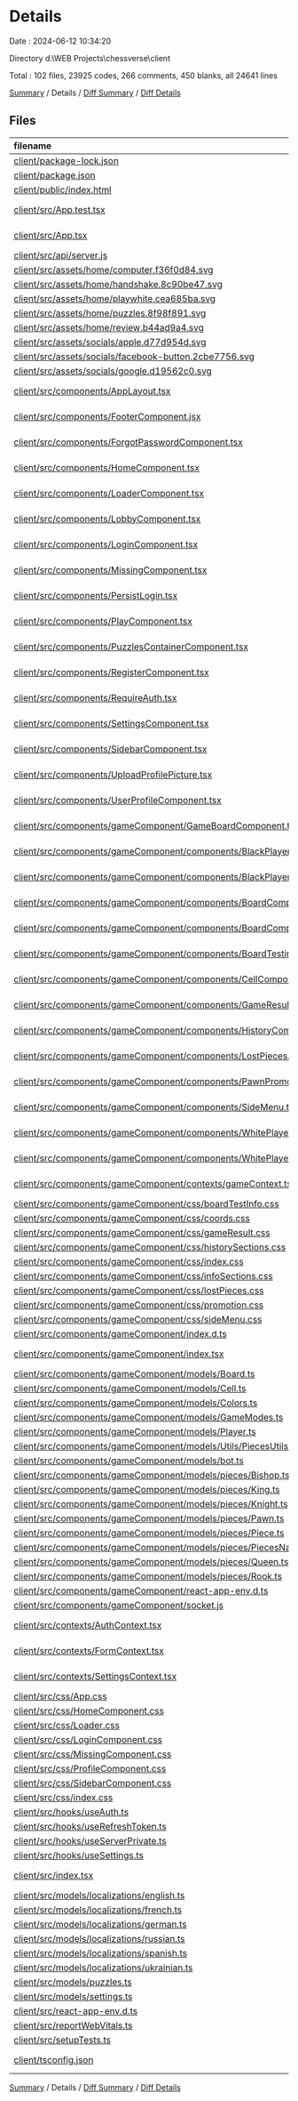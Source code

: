 # Details

Date : 2024-06-12 10:34:20

Directory d:\\WEB Projects\\chessverse\\client

Total : 102 files,  23925 codes, 266 comments, 450 blanks, all 24641 lines

[Summary](results.md) / Details / [Diff Summary](diff.md) / [Diff Details](diff-details.md)

## Files
| filename | language | code | comment | blank | total |
| :--- | :--- | ---: | ---: | ---: | ---: |
| [client/package-lock.json](/client/package-lock.json) | JSON | 16,638 | 0 | 1 | 16,639 |
| [client/package.json](/client/package.json) | JSON | 57 | 0 | 1 | 58 |
| [client/public/index.html](/client/public/index.html) | HTML | 14 | 0 | 1 | 15 |
| [client/src/App.test.tsx](/client/src/App.test.tsx) | TypeScript JSX | 7 | 0 | 2 | 9 |
| [client/src/App.tsx](/client/src/App.tsx) | TypeScript JSX | 37 | 0 | 5 | 42 |
| [client/src/api/server.js](/client/src/api/server.js) | JavaScript | 11 | 0 | 4 | 15 |
| [client/src/assets/home/computer.f36f0d84.svg](/client/src/assets/home/computer.f36f0d84.svg) | SVG | 1 | 0 | 0 | 1 |
| [client/src/assets/home/handshake.8c90be47.svg](/client/src/assets/home/handshake.8c90be47.svg) | SVG | 1 | 0 | 0 | 1 |
| [client/src/assets/home/playwhite.cea685ba.svg](/client/src/assets/home/playwhite.cea685ba.svg) | SVG | 1 | 0 | 0 | 1 |
| [client/src/assets/home/puzzles.8f98f891.svg](/client/src/assets/home/puzzles.8f98f891.svg) | SVG | 1 | 0 | 0 | 1 |
| [client/src/assets/home/review.b44ad9a4.svg](/client/src/assets/home/review.b44ad9a4.svg) | SVG | 1 | 0 | 0 | 1 |
| [client/src/assets/socials/apple.d77d954d.svg](/client/src/assets/socials/apple.d77d954d.svg) | SVG | 6 | 0 | 0 | 6 |
| [client/src/assets/socials/facebook-button.2cbe7756.svg](/client/src/assets/socials/facebook-button.2cbe7756.svg) | SVG | 6 | 0 | 0 | 6 |
| [client/src/assets/socials/google.d19562c0.svg](/client/src/assets/socials/google.d19562c0.svg) | SVG | 9 | 0 | 0 | 9 |
| [client/src/components/AppLayout.tsx](/client/src/components/AppLayout.tsx) | TypeScript JSX | 12 | 0 | 3 | 15 |
| [client/src/components/FooterComponent.jsx](/client/src/components/FooterComponent.jsx) | JavaScript JSX | 39 | 0 | 3 | 42 |
| [client/src/components/ForgotPasswordComponent.tsx](/client/src/components/ForgotPasswordComponent.tsx) | TypeScript JSX | 58 | 1 | 4 | 63 |
| [client/src/components/HomeComponent.tsx](/client/src/components/HomeComponent.tsx) | TypeScript JSX | 246 | 11 | 8 | 265 |
| [client/src/components/LoaderComponent.tsx](/client/src/components/LoaderComponent.tsx) | TypeScript JSX | 11 | 0 | 3 | 14 |
| [client/src/components/LobbyComponent.tsx](/client/src/components/LobbyComponent.tsx) | TypeScript JSX | 233 | 0 | 3 | 236 |
| [client/src/components/LoginComponent.tsx](/client/src/components/LoginComponent.tsx) | TypeScript JSX | 160 | 14 | 8 | 182 |
| [client/src/components/MissingComponent.tsx](/client/src/components/MissingComponent.tsx) | TypeScript JSX | 17 | 0 | 3 | 20 |
| [client/src/components/PersistLogin.tsx](/client/src/components/PersistLogin.tsx) | TypeScript JSX | 30 | 0 | 6 | 36 |
| [client/src/components/PlayComponent.tsx](/client/src/components/PlayComponent.tsx) | TypeScript JSX | 5 | 0 | 3 | 8 |
| [client/src/components/PuzzlesContainerComponent.tsx](/client/src/components/PuzzlesContainerComponent.tsx) | TypeScript JSX | 132 | 1 | 5 | 138 |
| [client/src/components/RegisterComponent.tsx](/client/src/components/RegisterComponent.tsx) | TypeScript JSX | 125 | 0 | 7 | 132 |
| [client/src/components/RequireAuth.tsx](/client/src/components/RequireAuth.tsx) | TypeScript JSX | 34 | 0 | 5 | 39 |
| [client/src/components/SettingsComponent.tsx](/client/src/components/SettingsComponent.tsx) | TypeScript JSX | 5 | 0 | 3 | 8 |
| [client/src/components/SidebarComponent.tsx](/client/src/components/SidebarComponent.tsx) | TypeScript JSX | 208 | 10 | 6 | 224 |
| [client/src/components/UploadProfilePicture.tsx](/client/src/components/UploadProfilePicture.tsx) | TypeScript JSX | 84 | 0 | 9 | 93 |
| [client/src/components/UserProfileComponent.tsx](/client/src/components/UserProfileComponent.tsx) | TypeScript JSX | 424 | 14 | 4 | 442 |
| [client/src/components/gameComponent/GameBoardComponent.tsx](/client/src/components/gameComponent/GameBoardComponent.tsx) | TypeScript JSX | 100 | 5 | 7 | 112 |
| [client/src/components/gameComponent/components/BlackPlayerInfoComponent.tsx](/client/src/components/gameComponent/components/BlackPlayerInfoComponent.tsx) | TypeScript JSX | 61 | 15 | 5 | 81 |
| [client/src/components/gameComponent/components/BlackPlayerTimer.tsx](/client/src/components/gameComponent/components/BlackPlayerTimer.tsx) | TypeScript JSX | 59 | 0 | 10 | 69 |
| [client/src/components/gameComponent/components/BoardComponent.tsx](/client/src/components/gameComponent/components/BoardComponent.tsx) | TypeScript JSX | 402 | 34 | 22 | 458 |
| [client/src/components/gameComponent/components/BoardComponentPreview.tsx](/client/src/components/gameComponent/components/BoardComponentPreview.tsx) | TypeScript JSX | 41 | 25 | 4 | 70 |
| [client/src/components/gameComponent/components/BoardTestingInfo.tsx](/client/src/components/gameComponent/components/BoardTestingInfo.tsx) | TypeScript JSX | 95 | 2 | 8 | 105 |
| [client/src/components/gameComponent/components/CellComponent.tsx](/client/src/components/gameComponent/components/CellComponent.tsx) | TypeScript JSX | 47 | 1 | 4 | 52 |
| [client/src/components/gameComponent/components/GameResult.tsx](/client/src/components/gameComponent/components/GameResult.tsx) | TypeScript JSX | 77 | 1 | 6 | 84 |
| [client/src/components/gameComponent/components/HistoryComponent.tsx](/client/src/components/gameComponent/components/HistoryComponent.tsx) | TypeScript JSX | 76 | 7 | 9 | 92 |
| [client/src/components/gameComponent/components/LostPieces.tsx](/client/src/components/gameComponent/components/LostPieces.tsx) | TypeScript JSX | 48 | 0 | 4 | 52 |
| [client/src/components/gameComponent/components/PawnPromotionComponent.tsx](/client/src/components/gameComponent/components/PawnPromotionComponent.tsx) | TypeScript JSX | 60 | 0 | 5 | 65 |
| [client/src/components/gameComponent/components/SideMenu.tsx](/client/src/components/gameComponent/components/SideMenu.tsx) | TypeScript JSX | 163 | 12 | 7 | 182 |
| [client/src/components/gameComponent/components/WhitePlayerInfoComponent.tsx](/client/src/components/gameComponent/components/WhitePlayerInfoComponent.tsx) | TypeScript JSX | 60 | 15 | 5 | 80 |
| [client/src/components/gameComponent/components/WhitePlayerTimer.tsx](/client/src/components/gameComponent/components/WhitePlayerTimer.tsx) | TypeScript JSX | 63 | 0 | 10 | 73 |
| [client/src/components/gameComponent/contexts/gameContext.tsx](/client/src/components/gameComponent/contexts/gameContext.tsx) | TypeScript JSX | 146 | 0 | 8 | 154 |
| [client/src/components/gameComponent/css/boardTestInfo.css](/client/src/components/gameComponent/css/boardTestInfo.css) | CSS | 72 | 0 | 1 | 73 |
| [client/src/components/gameComponent/css/coords.css](/client/src/components/gameComponent/css/coords.css) | CSS | 164 | 0 | 3 | 167 |
| [client/src/components/gameComponent/css/gameResult.css](/client/src/components/gameComponent/css/gameResult.css) | CSS | 99 | 0 | 3 | 102 |
| [client/src/components/gameComponent/css/historySections.css](/client/src/components/gameComponent/css/historySections.css) | CSS | 38 | 1 | 1 | 40 |
| [client/src/components/gameComponent/css/index.css](/client/src/components/gameComponent/css/index.css) | CSS | 140 | 0 | 6 | 146 |
| [client/src/components/gameComponent/css/infoSections.css](/client/src/components/gameComponent/css/infoSections.css) | CSS | 55 | 0 | 1 | 56 |
| [client/src/components/gameComponent/css/lostPieces.css](/client/src/components/gameComponent/css/lostPieces.css) | CSS | 25 | 0 | 1 | 26 |
| [client/src/components/gameComponent/css/promotion.css](/client/src/components/gameComponent/css/promotion.css) | CSS | 52 | 0 | 2 | 54 |
| [client/src/components/gameComponent/css/sideMenu.css](/client/src/components/gameComponent/css/sideMenu.css) | CSS | 107 | 2 | 13 | 122 |
| [client/src/components/gameComponent/index.d.ts](/client/src/components/gameComponent/index.d.ts) | TypeScript | 1 | 0 | 1 | 2 |
| [client/src/components/gameComponent/index.tsx](/client/src/components/gameComponent/index.tsx) | TypeScript JSX | 12 | 0 | 2 | 14 |
| [client/src/components/gameComponent/models/Board.ts](/client/src/components/gameComponent/models/Board.ts) | TypeScript | 184 | 2 | 11 | 197 |
| [client/src/components/gameComponent/models/Cell.ts](/client/src/components/gameComponent/models/Cell.ts) | TypeScript | 325 | 4 | 4 | 333 |
| [client/src/components/gameComponent/models/Colors.ts](/client/src/components/gameComponent/models/Colors.ts) | TypeScript | 5 | 0 | 1 | 6 |
| [client/src/components/gameComponent/models/GameModes.ts](/client/src/components/gameComponent/models/GameModes.ts) | TypeScript | 8 | 0 | 1 | 9 |
| [client/src/components/gameComponent/models/Player.ts](/client/src/components/gameComponent/models/Player.ts) | TypeScript | 11 | 0 | 3 | 14 |
| [client/src/components/gameComponent/models/Utils/PiecesUtils.ts](/client/src/components/gameComponent/models/Utils/PiecesUtils.ts) | TypeScript | 14 | 0 | 2 | 16 |
| [client/src/components/gameComponent/models/bot.ts](/client/src/components/gameComponent/models/bot.ts) | TypeScript | 161 | 43 | 15 | 219 |
| [client/src/components/gameComponent/models/pieces/Bishop.ts](/client/src/components/gameComponent/models/pieces/Bishop.ts) | TypeScript | 42 | 0 | 3 | 45 |
| [client/src/components/gameComponent/models/pieces/King.ts](/client/src/components/gameComponent/models/pieces/King.ts) | TypeScript | 248 | 13 | 6 | 267 |
| [client/src/components/gameComponent/models/pieces/Knight.ts](/client/src/components/gameComponent/models/pieces/Knight.ts) | TypeScript | 39 | 0 | 1 | 40 |
| [client/src/components/gameComponent/models/pieces/Pawn.ts](/client/src/components/gameComponent/models/pieces/Pawn.ts) | TypeScript | 121 | 0 | 5 | 126 |
| [client/src/components/gameComponent/models/pieces/Piece.ts](/client/src/components/gameComponent/models/pieces/Piece.ts) | TypeScript | 339 | 2 | 7 | 348 |
| [client/src/components/gameComponent/models/pieces/PiecesNames.ts](/client/src/components/gameComponent/models/pieces/PiecesNames.ts) | TypeScript | 9 | 0 | 1 | 10 |
| [client/src/components/gameComponent/models/pieces/Queen.ts](/client/src/components/gameComponent/models/pieces/Queen.ts) | TypeScript | 60 | 0 | 2 | 62 |
| [client/src/components/gameComponent/models/pieces/Rook.ts](/client/src/components/gameComponent/models/pieces/Rook.ts) | TypeScript | 50 | 0 | 2 | 52 |
| [client/src/components/gameComponent/react-app-env.d.ts](/client/src/components/gameComponent/react-app-env.d.ts) | TypeScript | 0 | 1 | 1 | 2 |
| [client/src/components/gameComponent/socket.js](/client/src/components/gameComponent/socket.js) | JavaScript | 2 | 1 | 2 | 5 |
| [client/src/contexts/AuthContext.tsx](/client/src/contexts/AuthContext.tsx) | TypeScript JSX | 40 | 0 | 6 | 46 |
| [client/src/contexts/FormContext.tsx](/client/src/contexts/FormContext.tsx) | TypeScript JSX | 32 | 0 | 9 | 41 |
| [client/src/contexts/SettingsContext.tsx](/client/src/contexts/SettingsContext.tsx) | TypeScript JSX | 22 | 0 | 5 | 27 |
| [client/src/css/App.css](/client/src/css/App.css) | CSS | 198 | 0 | 9 | 207 |
| [client/src/css/HomeComponent.css](/client/src/css/HomeComponent.css) | CSS | 299 | 0 | 24 | 323 |
| [client/src/css/Loader.css](/client/src/css/Loader.css) | CSS | 35 | 0 | 1 | 36 |
| [client/src/css/LoginComponent.css](/client/src/css/LoginComponent.css) | CSS | 139 | 1 | 17 | 157 |
| [client/src/css/MissingComponent.css](/client/src/css/MissingComponent.css) | CSS | 40 | 0 | 5 | 45 |
| [client/src/css/ProfileComponent.css](/client/src/css/ProfileComponent.css) | CSS | 136 | 0 | 10 | 146 |
| [client/src/css/SidebarComponent.css](/client/src/css/SidebarComponent.css) | CSS | 132 | 1 | 12 | 145 |
| [client/src/css/index.css](/client/src/css/index.css) | CSS | 28 | 0 | 5 | 33 |
| [client/src/hooks/useAuth.ts](/client/src/hooks/useAuth.ts) | TypeScript | 6 | 0 | 3 | 9 |
| [client/src/hooks/useRefreshToken.ts](/client/src/hooks/useRefreshToken.ts) | TypeScript | 20 | 0 | 3 | 23 |
| [client/src/hooks/useServerPrivate.ts](/client/src/hooks/useServerPrivate.ts) | TypeScript | 38 | 0 | 3 | 41 |
| [client/src/hooks/useSettings.ts](/client/src/hooks/useSettings.ts) | TypeScript | 6 | 0 | 3 | 9 |
| [client/src/index.tsx](/client/src/index.tsx) | TypeScript JSX | 34 | 22 | 5 | 61 |
| [client/src/models/localizations/english.ts](/client/src/models/localizations/english.ts) | TypeScript | 1 | 0 | 1 | 2 |
| [client/src/models/localizations/french.ts](/client/src/models/localizations/french.ts) | TypeScript | 1 | 0 | 1 | 2 |
| [client/src/models/localizations/german.ts](/client/src/models/localizations/german.ts) | TypeScript | 1 | 0 | 1 | 2 |
| [client/src/models/localizations/russian.ts](/client/src/models/localizations/russian.ts) | TypeScript | 1 | 0 | 1 | 2 |
| [client/src/models/localizations/spanish.ts](/client/src/models/localizations/spanish.ts) | TypeScript | 1 | 0 | 1 | 2 |
| [client/src/models/localizations/ukrainian.ts](/client/src/models/localizations/ukrainian.ts) | TypeScript | 1 | 0 | 1 | 2 |
| [client/src/models/puzzles.ts](/client/src/models/puzzles.ts) | TypeScript | 164 | 0 | 3 | 167 |
| [client/src/models/settings.ts](/client/src/models/settings.ts) | TypeScript | 16 | 0 | 3 | 19 |
| [client/src/react-app-env.d.ts](/client/src/react-app-env.d.ts) | TypeScript | 0 | 1 | 1 | 2 |
| [client/src/reportWebVitals.ts](/client/src/reportWebVitals.ts) | TypeScript | 13 | 0 | 3 | 16 |
| [client/src/setupTests.ts](/client/src/setupTests.ts) | TypeScript | 1 | 4 | 1 | 6 |
| [client/tsconfig.json](/client/tsconfig.json) | JSON with Comments | 26 | 0 | 1 | 27 |

[Summary](results.md) / Details / [Diff Summary](diff.md) / [Diff Details](diff-details.md)